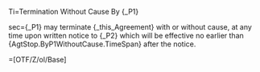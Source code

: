 Ti=Termination Without Cause By {_P1}

sec={_P1} may terminate {_this_Agreement} with or without cause, at any time upon written notice to {_P2} which will be effective no earlier than {AgtStop.ByP1WithoutCause.TimeSpan} after the notice. 

=[OTF/Z/ol/Base]
